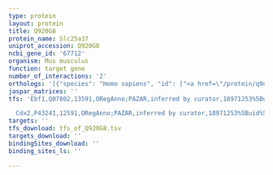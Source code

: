 ```yaml
---
type: protein
layout: protein
title: Q920G8
protein_name: Slc25a37
uniprot_accession: Q920G8
ncbi_gene_id: '67712'
organism: Mus musculus
function: target gene
number_of_interactions: '2'
orthologs: '[{"species": "Homo sapiens", "id": ["<a href=\"/protein/q9nyz2\">Q9NYZ2</a>"]}, {"species": "Rattus norvegicus", "id": ["<a href=\"/protein/q66h23\">Q66H23</a>"]}, {"species": "Danio rerio", "id": ["<a href=\"/protein/q287t7\">Q287T7</a>"]}, {"species": "Drosophila melanogaster", "id": ["<a href=\"/protein/q9vay3\">Q9VAY3</a>"]}, {"species": "Caenorhabditis elegans", "id": ["<a href=\"/protein/q23125\">Q23125</a>"]}, {"species": "Saccharomyces cerevisiae", "id": ["<a href=\"/protein/p10566\">P10566</a>", "<a href=\"/protein/p23500\">P23500</a>"]}]'
jaspar_matrices: ''
tfs: 'Ebf1,Q07802,13591,ORegAnno;PAZAR,inferred by curator,18971253%5Buid%5D+OR+26578589%5Buid%5D,No

  Cdx2,P43241,12591,ORegAnno;PAZAR,inferred by curator,18971253%5Buid%5D+OR+26578589%5Buid%5D,No'
targets: ''
tfs_download: tfs_of_Q920G8.tsv
targets_download: ''
bindingSites_download: ''
binding_sites_ls: ''

---
```


